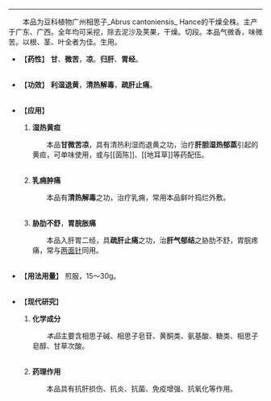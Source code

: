 ---
&emsp;&emsp;本品为豆科植物广州相思子_Abrus cantoniensis_ Hance的干燥全株。主产于广东、广西。全年均可采挖，除去泥沙及荚果，干燥。切段。本品气微香，味微苦。以根、茎、叶全者为佳。生用。

- 【**药性**】
	**甘**、**微苦**，**凉**。**归肝**、**胃经**。<br></br>

- 【**功效**】
	**利湿退黄**，**清热解毒**，**疏肝止痛**。<br></br>

- 【**应用**】
	1. **湿热黄疸**
		
		&emsp;&emsp;本品**甘微苦凉**，具有清热利湿而退黄之功，治疗**肝胆湿热郁蒸**引起的黄疸，可单味使用，或与[[茵陈]]、[[地耳草]]等药配伍。<br></br>
	
	2. **乳痈肿痛**
		
		&emsp;&emsp;本品有**清热解毒**之功，治疗乳痈，常用本品鲜叶捣烂外敷。<br></br>
	
	3. **胁肋不舒**，**胃脘胀痛**
		
		&emsp;&emsp;本品入肝胃二经，具**疏肝止痛**之功，治**肝气郁结**之胁肋不舒，胃脘疼痛，常与<ins>两面针</ins>同用。<br></br>

- 【**用法用量**】
	煎服，15～30g。<br></br>

- 【**现代研究**】
	1. **化学成分**
		
		&emsp;&emsp;<dfn>本品</dfn>主要含相思子碱、相思子皂苷、黄酮类、氨基酸、糖类、相思子皂醇、甘草次酸。<br></br>
	
	2. **药理作用**
		
		&emsp;&emsp;本品具有抗肝损伤、抗炎、抗菌、免疫增强、抗氧化等作用。